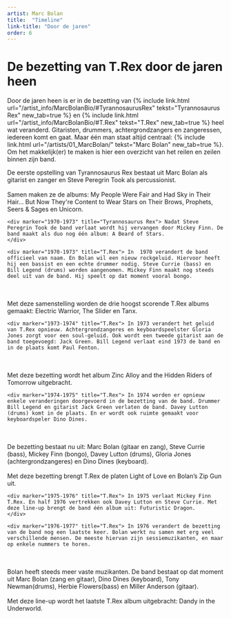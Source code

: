 ```yaml
---
artist: Marc Bolan
title:  "Timeline"
link-title: "Door de jaren"
order: 6
---
```

# De bezetting van T.Rex door de jaren heen

Door de jaren heen is er in de bezetting van {% include link.html url="/artist_info/MarcBolanBio/#TyrannosaurusRex" tekst="Tyrannosaurus Rex" new_tab=true %} en {% include link.html url="/artist_info/MarcBolanBio/#T.Rex" tekst="T.Rex" new_tab=true %} heel wat veranderd. Gitaristen, drummers, achtergrondzangers en zangeressen, iedereen komt en gaat. Maar één man staat altijd centraal: {% include link.html url="/artists/01_MarcBolan/" tekst="Marc Bolan" new_tab=true %}. Om het makkelijk(er) te maken is hier een overzicht van het reilen en zeilen binnen zijn band.

<div class="timeline">
    <div marker="1967-1969" title="Tyrannosaurus Rex"> 
De eerste opstelling van Tyrannosaurus Rex bestaat uit Marc Bolan als gitarist en zanger en Steve Peregrin Took als percussionist.
<br><br>Samen maken ze de albums: My People Were Fair and Had Sky in Their Hair... But Now They're Content to Wear Stars on Their Brows, Prophets, Seers & Sages en Unicorn.
	</div>
	
	<div marker="1970-1973" title="Tyrannosaurus Rex"> Nadat Steve Peregrin Took de band verlaat wordt hij vervangen door Mickey Finn. De band maakt als duo nog één album: A Beard of Stars.  	</div>
		<div marker="1970-1973" title="T.Rex"> In  1970 verandert de band officieel van naam. En Bolan wil een nieuw rockgeluid. Hiervoor heeft hij een bassist en een echte drummer nodig. Steve Currie (bass) en Bill Legend (drums) worden aangenomen. Mickey Finn maakt nog steeds deel uit van de band. Hij speelt op dat moment vooral bongo.<br><br>Met deze samenstelling worden de drie hoogst scorende T.Rex albums gemaakt: Electric Warrior, The Slider en Tanx.	</div>
	
	<div marker="1973-1974" title="T.Rex"> In 1973 verandert het geluid van T.Rex opnieuw. Achtergrondzangeres en keyboardspeelster Gloria Jones zorgt voor een soul-geluid. Ook wordt een tweede gitarist aan de band toegevoegd: Jack Green. Bill Legend verlaat eind 1973 de band en in de plaats komt Paul Fenton. <br><br>Met deze bezetting wordt het album Zinc Alloy and the Hidden Riders of Tomorrow uitgebracht.  	</div>
	
	<div marker="1974-1975" title="T.Rex"> In 1974 worden er opnieuw enkele veranderingen doorgevoerd in de bezetting van de band. Drummer Bill Legend en gitarist Jack Green verlaten de band. Davey Lutton (drums) komt in de plaats. En er wordt ook ruimte gemaakt voor keyboardspeler Dino Dines. <br><br>De bezetting bestaat nu uit: Marc Bolan (gitaar en zang), Steve Currie (bass), Mickey  Finn (bongo), Davey Lutton (drums), Gloria Jones (achtergrondzangeres) en Dino Dines (keyboard). <br><br>Met deze bezetting brengt T.Rex de platen Light of Love en Bolan’s Zip Gun uit.	</div>
	
	<div marker="1975-1976" title="T.Rex"> In 1975 verlaat Mickey Finn T.Rex. En half 1976 vertrekken ook Davey Lutton en Steve Currie. Met deze line-up brengt de band één album uit: Futuristic Dragon.	</div>
	
	<div marker="1976-1977" title="T.Rex"> In 1976 verandert de bezetting van de band nog een laatste keer. Bolan werkt nu samen met erg veel verschillende mensen. De meeste hiervan zijn sessiemuzikanten, en maar op enkele nummers te horen.<br><br>Bolan heeft steeds meer vaste muzikanten. De band bestaat op dat moment uit Marc Bolan (zang en gitaar), Dino Dines (keyboard), Tony Newman(drums), Herbie Flowers(bass) en Miller Anderson (gitaar).<br><br>Met deze line-up wordt het laatste T.Rex album uitgebracht: Dandy in the Underworld. 	</div>

</div>


